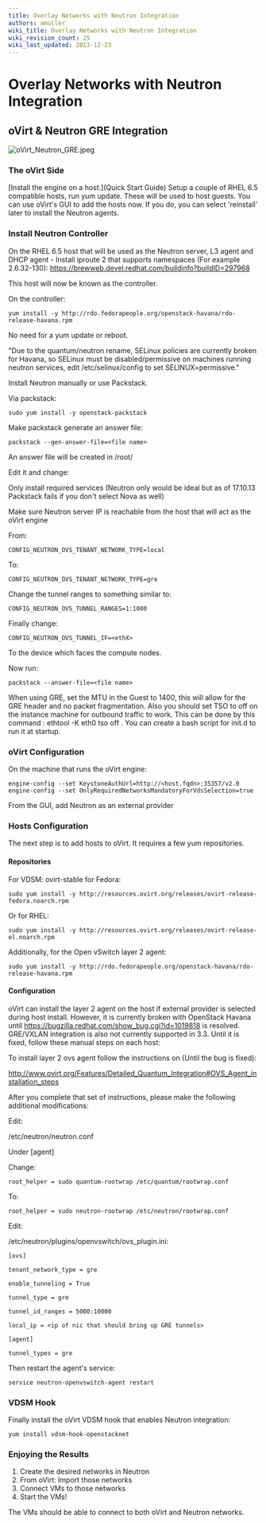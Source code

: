 ```yaml
---
title: Overlay Networks with Neutron Integration
authors: amuller
wiki_title: Overlay Networks with Neutron Integration
wiki_revision_count: 25
wiki_last_updated: 2013-12-23
---
```


# Overlay Networks with Neutron Integration

## oVirt & Neutron GRE Integration

![](oVirt_Neutron_GRE.jpeg "oVirt_Neutron_GRE.jpeg")

### The oVirt Side

[Install the engine on a host.](Quick Start Guide) Setup a couple of RHEL 6.5 compatible hosts, run yum update. These will be used to host guests. You can use oVirt's GUI to add the hosts now. If you do, you can select 'reinstall' later to install the Neutron agents.

### Install Neutron Controller

On the RHEL 6.5 host that will be used as the Neutron server, L3 agent and DHCP agent - Install iproute 2 that supports namespaces (For example 2.6.32-130): <https://brewweb.devel.redhat.com/buildinfo?buildID=297968>

This host will now be known as the controller.

On the controller:

    yum install -y http://rdo.fedorapeople.org/openstack-havana/rdo-release-havana.rpm

No need for a yum update or reboot.

"Due to the quantum/neutron rename, SELinux policies are currently broken for Havana, so SELinux must be disabled/permissive on machines running neutron services, edit /etc/selinux/config to set SELINUX=permissive."

Install Neutron manually or use Packstack.

Via packstack:

    sudo yum install -y openstack-packstack

Make packstack generate an answer file:

    packstack --gen-answer-file=<file name>

An answer file will be created in /root/<file name>

Edit it and change:

Only install required services (Neutron only would be ideal but as of 17.10.13 Packstack fails if you don't select Nova as well)

Make sure Neutron server IP is reachable from the host that will act as the oVirt engine

From:

    CONFIG_NEUTRON_OVS_TENANT_NETWORK_TYPE=local

To:

    CONFIG_NEUTRON_OVS_TENANT_NETWORK_TYPE=gre

Change the tunnel ranges to something similar to:

    CONFIG_NEUTRON_OVS_TUNNEL_RANGES=1:1000

Finally change:

    CONFIG_NEUTRON_OVS_TUNNEL_IF=<ethX>

To the device which faces the compute nodes.

Now run:

    packstack --answer-file=<file name>

When using GRE, set the MTU in the Guest to 1400, this will allow for the GRE header and no packet fragmentation. Also you should set TSO to off on the instance machine for outbound traffic to work. This can be done by this command : ethtool -K eth0 tso off . You can create a bash script for init.d to run it at startup.

### oVirt Configuration

On the machine that runs the oVirt engine:

    engine-config --set KeystoneAuthUrl=http://<host.fqdn>:35357/v2.0
    engine-config --set OnlyRequiredNetworksMandatoryForVdsSelection=true

From the GUI, add Neutron as an external provider

### Hosts Configuration

The next step is to add hosts to oVirt. It requires a few yum repositories.

#### Repositories

For VDSM: ovirt-stable for Fedora:

    sudo yum install -y http://resources.ovirt.org/releases/ovirt-release-fedora.noarch.rpm

Or for RHEL:

    sudo yum install -y http://resources.ovirt.org/releases/ovirt-release-el.noarch.rpm

Additionally, for the Open vSwitch layer 2 agent:

    sudo yum install -y http://rdo.fedorapeople.org/openstack-havana/rdo-release-havana.rpm

#### Configuration

oVirt can install the layer 2 agent on the host if external provider is selected during host install. However, it is currently broken with OpenStack Havana until <https://bugzilla.redhat.com/show_bug.cgi?id=1019818> is resolved. GRE/VXLAN integration is also not currently supported in 3.3. Until it is fixed, follow these manual steps on each host:

To install layer 2 ovs agent follow the instructions on (Until the bug is fixed):

<http://www.ovirt.org/Features/Detailed_Quantum_Integration#OVS_Agent_installation_steps>

After you complete that set of instructions, please make the following additional modifications:

Edit:

/etc/neutron/neutron.conf

Under [agent]

Change:

    root_helper = sudo quantum-rootwrap /etc/quantum/rootwrap.conf

To:

    root_helper = sudo neutron-rootwrap /etc/neutron/rootwrap.conf

Edit:

/etc/neutron/plugins/openvswitch/ovs_plugin.ini:

    [ovs]

    tenant_network_type = gre

    enable_tunneling = True

    tunnel_type = gre

    tunnel_id_ranges = 5000:10000

    local_ip = <ip of nic that should bring up GRE tunnels>

    [agent]

    tunnel_types = gre

Then restart the agent's service:

    service neutron-openvswitch-agent restart

### VDSM Hook

Finally install the oVirt VDSM hook that enables Neutron integration:

    yum install vdsm-hook-openstacknet

### Enjoying the Results

1.  Create the desired networks in Neutron
2.  From oVirt: Import those networks
3.  Connect VMs to those networks
4.  Start the VMs!

The VMs should be able to connect to both oVirt and Neutron networks.
